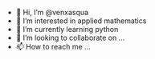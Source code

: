 - 👋 Hi, I’m @venxasqua
- 👀 I’m interested in applied mathematics
- 🌱 I’m currently learning python
- 💞️ I’m looking to collaborate on ...
- 📫 How to reach me ...

<!---
venxasqua/venxasqua is a ✨ special ✨ repository because its `README.md` (this file) appears on your GitHub profile.
You can click the Preview link to take a look at your changes.
--->
